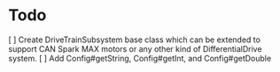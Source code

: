 # Todo

[ ] Create DriveTrainSubsystem base class which can be extended to support CAN Spark MAX motors or any other kind of DifferentialDrive system.
[ ] Add Config#getString, Config#getInt, and Config#getDouble